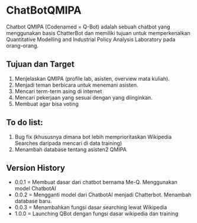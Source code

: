# ChatBotQMIPA

Chatbot QMIPA (Codenamed = Q-Bot) adalah sebuah chatbot yang menggunakan basis ChatterBot dan memiliki tujuan untuk memperkenalkan Quantitative Modelling and Industrial Policy Analysis Laboratory pada orang-orang.

## Tujuan dan Target
1. Menjelaskan QMIPA (profile lab, asisten, overview mata kuliah).
2. Menjadi teman berbicara untuk menemani asisten.
3. Mencari term-term asing di internet
4. Mencari pekerjaan yang sesuai dengan yang diinginkan.
5. Membuat agar bisa voting

## To do list:
1. Bug fix (khususnya dimana bot lebih memprioritaskan Wikipedia Searches daripada mencari di data training)
2. Menambah database tentang asisten2 QMIPA

## Version History
- 0.0.1 = Membuat dasar dari chatbot bernama Me-Q. Menggunakan model ChatbotAI
- 0.0.2 = Mengganti model dari ChatbotAI menjadi Chatterbot. Menambah database baru.
- 0.0.3 = Menambahkan fungsi dasar searching lewat Wikipedia
- 1.0.0 = Launching QBot dengan fungsi dasar wikipedia dan training
